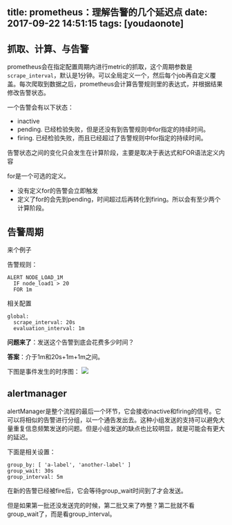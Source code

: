 
title: prometheus：理解告警的几个延迟点
date: 2017-09-22 14:51:15
tags: [youdaonote]
---

抓取、计算、与告警
---
prometheus会在指定配置周期内进行metric的抓取，这个周期参数是`scrape_interval`，默认是1分钟。可以全局定义一个，然后每个job再自定义覆盖。每次爬取到数据之后，prometheus会计算告警规则里的表达式，并根据结果修改告警状态。

一个告警会有以下状态：
 - inactive
 - pending. 已经检验失败，但是还没有到告警规则中for指定的持续时间。
 - firing. 已经检验失败，而且已经超过了告警规则中for指定的持续时间。

告警状态之间的变化只会发生在计算阶段，主要是取决于表达式和FOR语法定义内容

for是一个可选的定义。
- 没有定义for的告警会立即触发
- 定义了for的会先到pending，时间超过后再转化到firing。所以会有至少两个计算阶段。


告警周期
---
来个例子

告警规则：
```
ALERT NODE_LOAD_1M
  IF node_load1 > 20
  FOR 1m
```

相关配置
```
global:
  scrape_interval: 20s
  evaluation_interval: 1m
```

**问题来了**：发送这个告警到底会花费多少时间？

**答案**：介于1m和20s+1m+1m之间。

下图是事件发生的时序图：
![](https://pracucci.com/assets/2016-11-16-prometheus-alert-lifecycle-612f4a8f0171d3e56c2cc2ed4bcfb90232bfbdd2d1273d11d97f52a0e3cd121d.png)

alertmanager
---
alertManager是整个流程的最后一个环节，它会接收inactive和firing的信号。它可以将相似的告警进行分组，以一个通告发出去。这种小组发送的支持可以避免大量重复信息频繁发送的问题。但是小组发送的缺点也比较明显，就是可能会有更大的延迟。

下面是相关设置：
```
group_by: [ 'a-label', 'another-label' ]
group_wait: 30s
group_interval: 5m
```
在新的告警已经被fire后，它会等待group_wait时间到了才会发送。

但是如果第一批还没发送完的时候，第二批又来了咋整？第二批就不看group_wait了，而是看group_interval。

